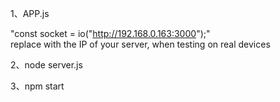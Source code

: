 1、APP.js 

"const socket = io("http://192.168.0.163:3000");"  
replace with the IP of your server, when testing on real devices
 
2、node server.js

3、npm start
